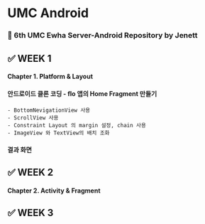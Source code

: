# UMC Android
### 🤖 6th UMC Ewha Server-Android Repository by Jenett



## ✅ WEEK 1
#### Chapter 1. Platform & Layout
#### 안드로이드 클론 코딩 - flo 앱의 Home Fragment 만들기
    - BottomNevigationView 사용
    - ScrollView 사용
    - Constraint Layout 의 margin 설정, chain 사용
    - ImageView 와 TextView의 배치 조화

    
#### 결과 화면


## ✅ WEEK 2
#### Chapter 2. Activity & Fragment


## ✅ WEEK 3




